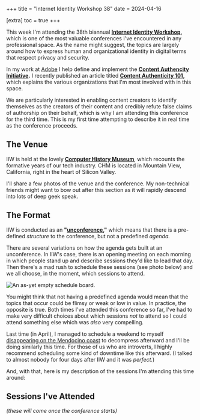 +++
title = "Internet Identity Workshop 38"
date = 2024-04-16

[extra]
toc = true
+++

This week I'm attending the 38th biannual **[Internet Identity Workshop](https://internetidentityworkshop.com),** which is one of the most valuable conferences I've encountered in any professional space. As the name might suggest, the topics are largely around how to express human and organizational identity in digital terms that respect privacy and security.

<!-- more -->

In my work at [Adobe](https://adobe.com) I help define and implement the **[Content Authencity Initiative](https://contentauthenticity.org).** I recently published an article titled **[Content Authenticity 101](/2024/content-authenticity-101.md),** which explains the various organizations that I'm most involved with in this space.

We are particularly interested in enabling content creators to identify themselves as the creators of their content and credibly refute false claims of authorship on their behalf, which is why I am attending this conference for the third time. This is my first time attempting to describe it in real time as the conference proceeds.

## The Venue

IIW is held at the lovely **[Computer History Museum](https://computerhistory.org/)**, which recounts the formative years of our tech industry. CHM is located in Mountain View, California, right in the heart of Silicon Valley.

I'll share a few photos of the venue and the conference. My non-technical friends might want to bow out after this section as it will rapidly descend into lots of deep geek speak.

## The Format

IIW is conducted as an **"[unconference](https://en.wikipedia.org/wiki/Unconference),"** which means that there is a pre-defined _structure_ to the conference, but not a predefined _agenda._

There are several variations on how the agenda gets built at an unconference. In IIW's case, there is an opening meeting on each morning in which people stand up and describe sessions they'd like to lead that day. Then there's a mad rush to schedule these sessions (see photo below) and we all choose, in the moment, which sessions to attend.

![An as-yet empty schedule board.](/2023/iiw/es-4579-010.jpg)

You might think that not having a predefined agenda would mean that the topics that occur could be flimsy or weak or low in value. In practice, the opposite is true. Both times I've attended this conference so far, I've had to make very difficult choices about which sessions _not_ to attend so I could attend something else which was _also_ very compelling.

Last time (in April), I managed to schedule a weekend to myself [disappearing on the Mendocino coast](https://ericscouten.travel/2023/04-18+california/35-36-on-california-coast/) to decompress afterward and I'll be doing similarly this time. For those of us who are introverts, I highly recommend scheduling some kind of downtime like this afterward. (I talked to almost nobody for four days after IIW and it was _perfect._)

And, with that, here is my description of the sessions I'm attending this time around:

## Sessions I've Attended

_(these will come once the conference starts)_
